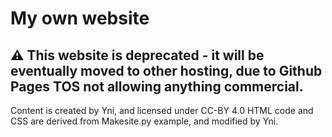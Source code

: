 # My own website
## ⚠️ This website is deprecated - it will be eventually moved to other hosting, due to Github Pages TOS not allowing anything commercial.
Content is created by Yni, and licensed under CC-BY 4.0
HTML code and CSS are derived from Makesite.py example, and modified by Yni.